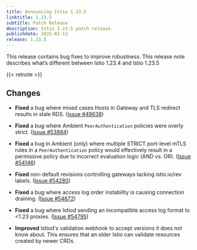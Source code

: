 ```yaml
---
title: Announcing Istio 1.23.5
linktitle: 1.23.5
subtitle: Patch Release
description: Istio 1.23.5 patch release.
publishdate: 2025-02-13
release: 1.23.5
---
```


This release contains bug fixes to improve robustness. This release note describes what’s different between Istio 1.23.4 and Istio 1.23.5

{{< relnote >}}

## Changes

- **Fixed** a bug where mixed cases Hosts in Gateway and TLS redirect results in stale RDS.
  ([Issue #49638](https://github.com/istio/istio/issues/49638))

- **Fixed** a bug where Ambient `PeerAuthentication` policies were overly strict.
  ([Issue #53884](https://github.com/istio/istio/issues/53884))

- **Fixed** a bug in Ambient (only) where multiple STRICT port-level mTLS rules in a `PeerAuthentication` policy would effectively result
in a permissive policy due to incorrect evaluation logic (AND vs. OR).
  ([Issue #54146](https://github.com/istio/istio/issues/54146))

- **Fixed** non-default revisions controlling gateways lacking istio.io/rev labels.
  ([Issue #54280](https://github.com/istio/istio/issues/54280))

- **Fixed** a bug where access log order instability is causing connection draining.
  ([Issue #54672](https://github.com/istio/istio/issues/54672))

- **Fixed** a bug where Istiod sending an incompatible access log format to <1.23 proxies.
  ([Issue #54795](https://github.com/istio/istio/issues/54795))

- **Improved** Istiod's validation webhook to accept versions it does not know about.
This ensures that an older Istio can validate resources created by newer CRDs.
